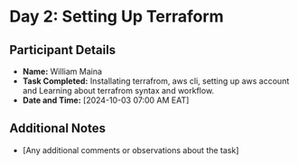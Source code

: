 # Day 2: Setting Up Terraform

## Participant Details
- **Name:** William Maina
- **Task Completed:** Installating terrafrom, aws cli, setting up aws account and Learning about terrafrom syntax and workflow. 
- **Date and Time:** [2024-10-03 07:00 AM EAT]

## Additional Notes
- [Any additional comments or observations about the task]
